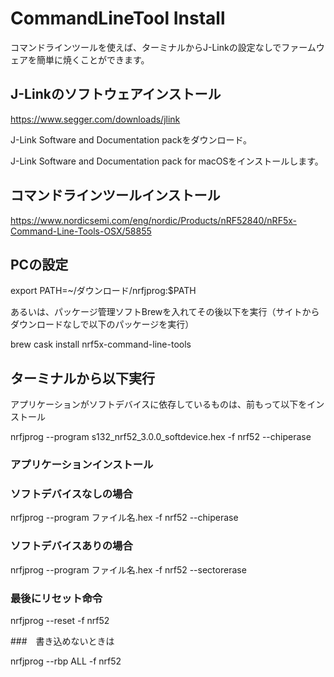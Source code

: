 # CommandLineTool Install

コマンドラインツールを使えば、ターミナルからJ-Linkの設定なしでファームウェアを簡単に焼くことができます。

## J-Linkのソフトウェアインストール

https://www.segger.com/downloads/jlink

J-Link Software and Documentation packをダウンロード。

J-Link Software and Documentation pack for macOSをインストールします。

## コマンドラインツールインストール

https://www.nordicsemi.com/eng/nordic/Products/nRF52840/nRF5x-Command-Line-Tools-OSX/58855

## PCの設定

export PATH=~/ダウンロード/nrfjprog:$PATH

あるいは、パッケージ管理ソフトBrewを入れてその後以下を実行（サイトからダウンロードなしで以下のパッケージを実行）

brew cask install nrf5x-command-line-tools

## ターミナルから以下実行

アプリケーションがソフトデバイスに依存しているものは、前もって以下をインストール

nrfjprog --program s132_nrf52_3.0.0_softdevice.hex -f nrf52 --chiperase

### アプリケーションインストール

### ソフトデバイスなしの場合

nrfjprog --program ファイル名.hex -f nrf52 --chiperase

### ソフトデバイスありの場合

nrfjprog --program ファイル名.hex -f nrf52 --sectorerase

### 最後にリセット命令

nrfjprog --reset -f nrf52

###　書き込めないときは

nrfjprog --rbp ALL -f nrf52
